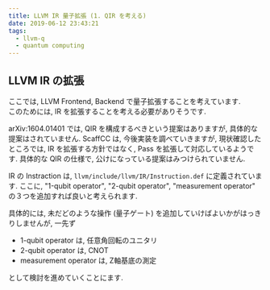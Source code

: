 ```yaml
---
title: LLVM IR 量子拡張 (1. QIR を考える)
date: 2019-06-12 23:43:21
tags:
  - llvm-q
  - quantum computing
---
```


<!-- md about-llvm-q.md -->

## LLVM IR の拡張

ここでは, LLVM Frontend, Backend で量子拡張することを考えています.  
このためには, IR を拡張することを考える必要がありそうです.  

arXiv:1604.01401 では, QIR を構成するべきという提案はありますが, 具体的な提案はされていません. 
ScaffCC は, 今後実装を調べていきますが, 現状確認したところでは, IR を拡張する方針ではなく, Pass を拡張して対応しているようです. 
具体的な QIR の仕様で, 公けになっている提案はみつけられていません. 

IR の Instraction は, `llvm/include/llvm/IR/Instruction.def` に定義されています. 
ここに, "1-qubit operator", "2-qubit operator", "measurement operator" の３つを追加すれば良いと考えられます.  

具体的には, 未だどのような操作 (量子ゲート) を追加していけばよいかがはっきりしませんが, 一先ず

* 1-qubit operator は, 任意角回転のユニタリ
* 2-qubit operator は,  CNOT
* measurement operator は, Z軸基底の測定

として検討を進めていくことにます. 


